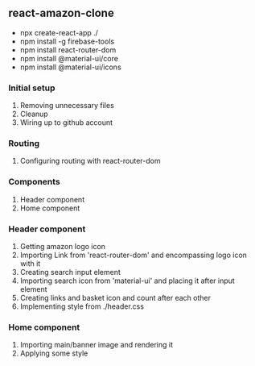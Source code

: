 ## react-amazon-clone

- npx create-react-app ./
- npm install -g firebase-tools
- npm install react-router-dom
- npm install @material-ui/core
- npm install @material-ui/icons

### Initial setup

1. Removing unnecessary files
2. Cleanup
3. Wiring up to github account

### Routing

1. Configuring routing with react-router-dom

### Components

1. Header component
2. Home component

### Header component

1. Getting amazon logo icon
2. Importing Link from 'react-router-dom' and encompassing logo icon with it
3. Creating search input element
4. Importing search icon from 'material-ui' and placing it after input element
5. Creating links and basket icon and count after each other
6. Implementing style from ./header.css

### Home component

1. Importing main/banner image and rendering it
2. Applying some style
